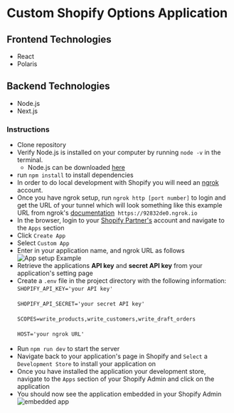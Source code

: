# Custom Shopify Options Application

## Frontend Technologies
* React
* Polaris

## Backend Technologies
* Node.js
* Next.js

### Instructions

* Clone repository
* Verify Node.js is installed on your computer by running `node -v` in the terminal.  
  * Node.js can be downloaded [here](https://nodejs.org/en/download/)
* run `npm install` to install dependencies
* In order to do local development with Shopify you will need an [ngrok](https://ngrok.com/) account. 
* Once you have ngrok setup, run `ngrok http [port number]` to login and get the URL of your tunnel which will look something like this example URL from ngrok's [documentation](https://ngrok.com/docs)` https://92832de0.ngrok.io`
* In the browser, login to your [Shopify Partner's](https://www.shopify.com/partners) account and navigate to the `Apps` section
* Click `Create App`
* Select `Custom App`
* Enter in your application name, and ngrok URL as follows 
![App setup Example](https://github.com/alyssanewhart/Test/blob/main/example_app_setup.png)
* Retrieve the applications **API key** and **secret API key** from your application's setting page
* Create a `.env` file in the project directory with the following information:<br/>
  `SHOPIFY_API_KEY='your API key'`<br/>  
  `SHOPIFY_API_SECRET='your secret API key'`<br/>  
  `SCOPES=write_products,write_customers,write_draft_orders`<br/>  
  `HOST='your ngrok URL'`<br/><br/>  
* Run `npm run dev` to start the server
* Navigate back to your application's page in Shopify and `Select` a `Development Store` to install your application on
* Once you have installed the application your development store, navigate to the `Apps` section of your Shopify Admin and click on the application
* You should now see the application embedded in your Shopify Admin
![embedded app](https://github.com/alyssanewhart/Test/blob/main/embedded_app.png)
